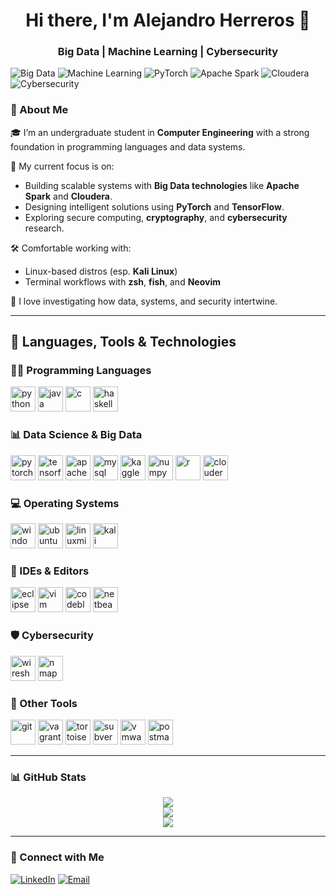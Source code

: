 <h1 align="center">Hi there, I'm Alejandro Herreros 👋</h1>
<h3 align="center">Big Data | Machine Learning | Cybersecurity</h3>

![Big Data](https://img.shields.io/badge/Big%20Data-%23007ACC.svg?style=for-the-badge&logo=databricks&logoColor=white)
![Machine Learning](https://img.shields.io/badge/Machine%20Learning-%23FF6F00.svg?style=for-the-badge&logo=tensorflow&logoColor=white)
![PyTorch](https://img.shields.io/badge/PyTorch-EE4C2C?style=for-the-badge&logo=pytorch&logoColor=white)
![Apache Spark](https://img.shields.io/badge/Apache%20Spark-E25A1C?style=for-the-badge&logo=apachespark&logoColor=white)
![Cloudera](https://img.shields.io/badge/Cloudera-06306B?style=for-the-badge&logo=cloudera&logoColor=white)
![Cybersecurity](https://img.shields.io/badge/Cybersecurity-%23FF0000.svg?style=for-the-badge&logo=hackthebox&logoColor=white)

### 🧠 About Me

🎓 I’m an undergraduate student in **Computer Engineering** with a strong foundation in programming languages and data systems.

🚀 My current focus is on:
- Building scalable systems with **Big Data technologies** like **Apache Spark** and **Cloudera**.
- Designing intelligent solutions using **PyTorch** and **TensorFlow**.
- Exploring secure computing, **cryptography**, and **cybersecurity** research.

🛠️ Comfortable working with:
- Linux-based distros (esp. **Kali Linux**)
- Terminal workflows with **zsh**, **fish**, and **Neovim**

💬 I love investigating how data, systems, and security intertwine.

---

## 🧰 Languages, Tools & Technologies

### 🧑‍💻 Programming Languages
<p align="left">
  <img src="https://cdn.jsdelivr.net/gh/devicons/devicon/icons/python/python-original.svg" height="40" alt="python"/>
  <img src="https://cdn.jsdelivr.net/gh/devicons/devicon/icons/java/java-original.svg" height="40" alt="java"/>
  <img src="https://cdn.jsdelivr.net/gh/devicons/devicon/icons/c/c-original.svg" height="40" alt="c"/>
  <img src="https://cdn.jsdelivr.net/gh/devicons/devicon/icons/haskell/haskell-original.svg" height="40" alt="haskell"/>
</p>

### 📊 Data Science & Big Data
<p align="left">
  <img src="https://cdn.jsdelivr.net/gh/devicons/devicon/icons/pytorch/pytorch-original.svg" height="40" alt="pytorch"/>
  <img src="https://cdn.jsdelivr.net/gh/devicons/devicon/icons/tensorflow/tensorflow-original.svg" height="40" alt="tensorflow"/>
  <img src="https://cdn.jsdelivr.net/gh/devicons/devicon/icons/apache/apache-original.svg" height="40" alt="apache"/>
  <img src="https://cdn.jsdelivr.net/gh/devicons/devicon/icons/mysql/mysql-original.svg" height="40" alt="mysql"/>
  <img src="https://cdn.jsdelivr.net/gh/devicons/devicon/icons/kaggle/kaggle-original.svg" height="40" alt="kaggle"/>
  <img src="https://cdn.jsdelivr.net/gh/devicons/devicon/icons/numpy/numpy-original.svg" height="40" alt="numpy"/>
  <img src="https://cdn.jsdelivr.net/gh/devicons/devicon/icons/r/r-original.svg" height="40" alt="r"/>
  <img src="https://www.vectorlogo.zone/logos/cloudera/cloudera-icon.svg" height="40" alt="cloudera"/>
</p>

### 💻 Operating Systems
<p align="left">
  <img src="https://cdn.jsdelivr.net/gh/devicons/devicon/icons/windows8/windows8-original.svg" height="40" alt="windows"/>
  <img src="https://cdn.jsdelivr.net/gh/devicons/devicon/icons/ubuntu/ubuntu-plain.svg" height="40" alt="ubuntu"/>
  <img src="https://upload.wikimedia.org/wikipedia/commons/3/3f/Linux_Mint_logo_without_wordmark.svg" height="40" alt="linuxmint"/>
  <img src="https://upload.wikimedia.org/wikipedia/commons/4/4d/Kali_Linux_2.0_wordmark.svg" height="40" alt="kali"/>
</p>

### 🧰 IDEs & Editors
<p align="left">
  <img src="https://cdn.jsdelivr.net/gh/devicons/devicon/icons/eclipse/eclipse-original.svg" height="40" alt="eclipse"/>
  <img src="https://cdn.jsdelivr.net/gh/devicons/devicon/icons/vim/vim-original.svg" height="40" alt="vim"/>
  <img src="https://upload.wikimedia.org/wikipedia/commons/8/8e/Code::Blocks_logo.svg" height="40" alt="codeblocks"/>
  <img src="https://upload.wikimedia.org/wikipedia/commons/9/98/Apache_NetBeans_Logo.svg" height="40" alt="netbeans"/>
</p>

### 🛡 Cybersecurity
<p align="left">
  <img src="https://upload.wikimedia.org/wikipedia/commons/d/d2/Wireshark_icon.svg" height="40" alt="wireshark"/>
  <img src="https://upload.wikimedia.org/wikipedia/commons/5/51/Nmap_logo.svg" height="40" alt="nmap"/>
</p>

### 🧩 Other Tools
<p align="left">
  <img src="https://cdn.jsdelivr.net/gh/devicons/devicon/icons/git/git-original.svg" height="40" alt="git"/>
  <img src="https://cdn.jsdelivr.net/gh/devicons/devicon/icons/vagrant/vagrant-original.svg" height="40" alt="vagrant"/>
  <img src="https://upload.wikimedia.org/wikipedia/commons/e/e7/TortoiseSVN_logo.svg" height="40" alt="tortoisesvn"/>
  <img src="https://upload.wikimedia.org/wikipedia/commons/3/34/Subversion_Logo.svg" height="40" alt="subversion"/>
  <img src="https://upload.wikimedia.org/wikipedia/commons/d/d0/VMware_logo.svg" height="40" alt="vmware"/>
  <img src="https://www.vectorlogo.zone/logos/getpostman/getpostman-icon.svg" height="40" alt="postman"/>
</p>

---

### 📊 GitHub Stats

<p align="center">
  <img src="https://github-readme-stats.vercel.app/api?username=aherreros-dev&show_icons=true&theme=github_dark&hide_title=true" />
  <br/>
  <img src="https://github-readme-streak-stats.herokuapp.com?user=aherreros-dev&theme=github-dark&date_format=M%20j%5B%2C%20Y%5D"/>
  <br/>
  <img src="https://github-readme-activity-graph.vercel.app/graph?username=aherreros-dev&theme=github-dark" />
</p>

---

### 🧭 Connect with Me

[![LinkedIn](https://img.shields.io/badge/LinkedIn-blue?style=flat&logo=linkedin&labelColor=0A66C2)](https://www.linkedin.com/in/alejandro-herreros-rueda/)
[![Email](https://img.shields.io/badge/Email-Contact-%23D14836?style=flat&logo=gmail&logoColor=white)](mailto:alejandro.h.reachout@gmail.com)



